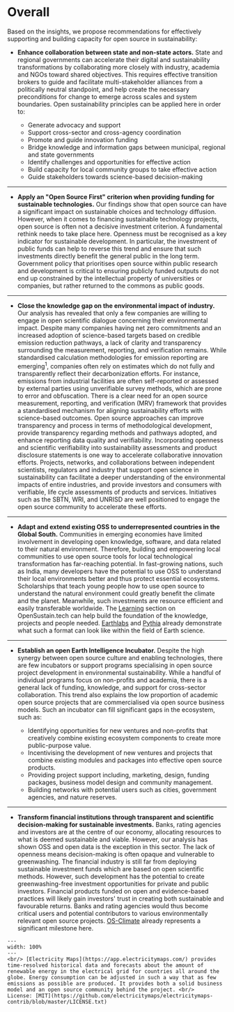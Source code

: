# Overall

Based on the insights, we propose recommendations for effectively supporting and building capacity for open source in sustainability:

- **Enhance collaboration between state and non-state actors.** State and regional governments can accelerate their digital and sustainability transformations by collaborating more closely with industry, academia and NGOs toward shared objectives. This requires effective transition brokers to guide and facilitate multi-stakeholder alliances from a politically neutral standpoint, and help create the necessary preconditions for change to emerge across scales and system boundaries. Open sustainability principles can be applied here in order to:

  - Generate advocacy and support
  - Support cross-sector and cross-agency coordination
  - Promote and guide innovation funding
  - Bridge knowledge and information gaps between municipal, regional and state governments
  - Identify challenges and opportunities for effective action
  - Build capacity for local community groups to take effective action
  - Guide stakeholders towards science-based decision-making

---

- **Apply an "Open Source First" criterion when providing funding for sustainable technologies.** Our findings show that open source can have a significant impact on sustainable choices and technology diffusion. However, when it comes to financing sustainable technology projects, open source is often not a decisive investment criterion. A fundamental rethink needs to take place here. Openness must be recognised as a key indicator for sustainable development. In particular, the investment of public funds can help to reverse this trend and ensure that such investments directly benefit the general public in the long term. Government policy that prioritises open source within public research and development is critical to ensuring publicly funded outputs do not end up constrained by the intellectual property of universities or companies, but rather returned to the commons as public goods.

---

- **Close the knowledge gap on the environmental impact of industry.** Our analysis has revealed that only a few companies are willing to engage in open scientific dialogue concerning their environmental impact. Despite many companies having net zero commitments and an increased adoption of science-based targets based on credible emission reduction pathways, a lack of clarity and transparency surrounding the measurement, reporting, and verification remains. While standardised calculation methodologies for emission reporting are emerging<sup>1</sup>, companies often rely on estimates which do not fully and transparently reflect their decarbonization efforts. For instance, emissions from industrial facilities are often self-reported or assessed by external parties using unverifiable survey methods, which are prone to error and obfuscation. There is a clear need for an open source measurement, reporting, and verification (MRV) framework that provides a standardised mechanism for aligning sustainability efforts with science-based outcomes. Open source approaches can improve transparency and process in terms of methodological development, provide transparency regarding methods and pathways adopted, and enhance reporting data quality and verifiability. Incorporating openness and scientific verifiability into sustainability assessments and product disclosure statements is one way to accelerate collaborative innovation efforts. Projects, networks, and collaborations between independent scientists, regulators and industry that support open science in sustainability can facilitate a deeper understanding of the environmental impacts of entire industries, and provide investors and consumers with verifiable, life cycle assessments of products and services. Initiatives such as the SBTN, WRI, and UNRISD are well positioned to engage the open source community to accelerate these efforts.

---

- **Adapt and extend existing OSS to underrepresented countries in the Global South.** Communities in emerging economies have limited involvement in developing open knowledge, software, and data related to their natural environment. Therefore, building and empowering local communities to use open source tools for local technological transformation has far-reaching potential. In fast-growing nations, such as India, many developers have the potential to use OSS to understand their local environments better and thus protect essential ecosystems. Scholarships that teach young people how to use open source to understand the natural environment could greatly benefit the climate and the planet. Meanwhile, such investments are resource efficient and easily transferable worldwide. The [Learning](https://opensustain.tech/learning/) section on OpenSustain.tech can help build the foundation of the knowledge, projects and people needed. [Earthlabs](https://www.earthdatascience.org/) and [Pythia](https://projectpythia.org/) already demonstrate what such a format can look like within the field of Earth science.

---

- **Establish an open Earth Intelligence Incubator.** Despite the high synergy between open source culture and enabling technologies, there are few incubators or support programs specialising in open source project development in environmental sustainability. While a handful of individual programs focus on non-profits and academia, there is a general lack of funding, knowledge, and support for cross-sector collaboration. This trend also explains the low proportion of academic open source projects that are commercialised via open source business models. Such an incubator can fill significant gaps in the ecosystem, such as:

  - Identifying opportunities for new ventures and non-profits that creatively combine existing ecosystem components to create more public-purpose value.
  - Incentivising the development of new ventures and projects that combine existing modules and packages into effective open source products.
  - Providing project support including, marketing, design, funding packages, business model design and community management.
  - Building networks with potential users such as cities, government agencies, and nature reserves.

---

- **Transform financial institutions through transparent and scientific decision-making for sustainable investments.** Banks, rating agencies and investors are at the centre of our economy, allocating resources to what is deemed sustainable and viable. However, our analysis has shown OSS and open data is the exception in this sector. The lack of openness means decision-making is often opaque and vulnerable to greenwashing. The financial industry is still far from deploying sustainable investment funds which are based on open scientific methods. However, such development has the potential to create greenwashing-free investment opportunities for private and public investors. Financial products funded on open and evidence-based practices will likely gain investors' trust in creating both sustainable and favourable returns. Banks and rating agencies would thus become critical users and potential contributors to various environmentally relevant open source projects. [OS-Climate](https://os-climate.org/) already represents a significant milestone here.

<!-- - **Apply circular concepts to digitalisation.** Digitalisation is a key enabler of environmental sustainability, supporting practical strategies for achieving real-world sustainable outcomes. This report highlights how [Circular Economy](https://en.wikipedia.org/wiki/Circular_economy) strategies – share, maintain, reuse, redistribute, refurbish, and recycle – related to the production and consumption of material resources, can be applied to digital resources to achieve shared economic, social and environmental objectives. Circular design principles are increasingly popular; adopted by companies, governments and non-profit organisations worldwide. Applying these concepts to software, data, and digital infrastructure within the context of sustainability presents clear conceptual and practical advantages. Acting as a force multiplier, the convergence of material and digital circularity significantly increases the potential for achieving a sustainable economy. For example, just as the "right to repair" (a common circular strategy) helps to extend the lifespan and utility of physical products, similar rights (embodied within open source approaches) can extend the lifespan and utility of digital products and services. Our findings demonstrate how this open orientation is instrumental in increasing efficiencies, reducing waste, and promoting collaborative innovation.  -->

 ```{figure} ../images/ElectricityMaps.png
---
width: 100%
---
<br/> [Electricity Maps](https://app.electricitymaps.com/) provides time-resolved historical data and forecasts about the amount of renewable energy in the electrical grid for countries all around the globe. Energy consumption can be adjusted in such a way that as few emissions as possible are produced. It provides both a solid business model and an open source community behind the project. <br/>
License: [MIT](https://github.com/electricitymaps/electricitymaps-contrib/blob/master/LICENSE.txt)
 ```
